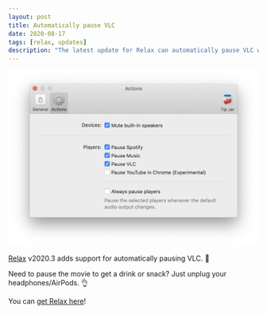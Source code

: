 ```yaml
---
layout: post
title: Automatically pause VLC
date: 2020-08-17
tags: [relax, updates]
description: "The latest update for Relax can automatically pause VLC when you unplyg your headphones"
---
```


![A screenshot of Relax' action preferences](/assets/img/app/relax-actions-settings@2x.png)

[Relax](/relax) v2020.3 adds support for automatically pausing VLC. 🍿

Need to pause the movie to get a drink or snack? Just unplug your headphones/AirPods. 👌

You can [get Relax here](/relax/get)!
